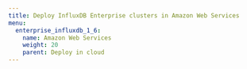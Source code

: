 ```yaml
---
title: Deploy InfluxDB Enterprise clusters in Amazon Web Services
menu:
  enterprise_influxdb_1_6:
    name: Amazon Web Services
    weight: 20
    parent: Deploy in cloud
---
```

